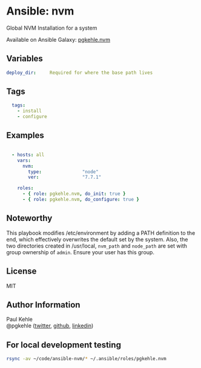 # Ansible: nvm

Global NVM Installation for a system

Available on Ansible Galaxy: [pgkehle.nvm](https://galaxy.ansible.com/pgkehle/nvm)

## Variables
```yaml
deploy_dir:     Required for where the base path lives
```

## Tags

```YAML
  tags:
    - install
    - configure
```

## Examples

```YAML

  - hosts: all  
    vars:
      nvm:
        type:               "node"
        ver:                "7.7.1"

    roles:
      - { role: pgkehle.nvm, do_init: true }
      - { role: pgkehle.nvm, do_configure: true }
```

## Noteworthy

This playbook modifies /etc/environment by adding a PATH definition to the end, which effectively overwrites the default set by the system.
Also, the two directories created in /usr/local, `nvm_path` and `node_path` are set with group ownership of `admin`.  Ensure your user has this group.

## License

MIT

## Author Information

Paul Kehle  
@pgkehle ([twitter](https://twitter.com/pgkehle), [github](https://github.com/pgkehle), [linkedin](https://www.linkedin.com/in/pgkehle))

## For local development testing

```bash
rsync -av ~/code/ansible-nvm/* ~/.ansible/roles/pgkehle.nvm
```

